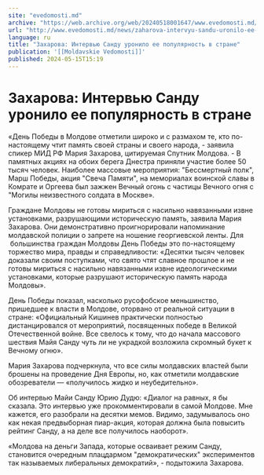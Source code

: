 ```yaml
---
site: "evedomosti.md"
archive: "https://web.archive.org/web/20240518001647/www.evedomosti.md/news/zaharova-intervyu-sandu-uronilo-ee-populyarnost-v-strane"
url: "http://www.evedomosti.md/news/zaharova-intervyu-sandu-uronilo-ee-populyarnost-v-strane"
language: ru
title: "Захарова: Интервью Санду уронило ее популярность в стране"
publication: '[[Moldavskie Vedomosti]]'
published: 2024-05-15T15:19
---
```


# Захарова: Интервью Санду уронило ее популярность в стране

«День Победы в Молдове отметили широко и с размахом те, кто по-настоящему чтит память своей страны и своего народа, - заявила спикер МИД РФ Мария Захарова, цитируемая Спутник Молдова. - В памятных акциях на обоих берега Днестра приняли участие более 50 тысяч человек. Наиболее массовые мероприятия: "Бессмертный полк", Марш Победы, акция "Свеча Памяти", на мемориалах воинской славы в Комрате и Оргеева был зажжен Вечный огонь с частицы Вечного огня с "Могилы неизвестного солдата в Москве».

Граждане Молдовы не готовы мириться с насильно навязанными извне установками, разрушающими историческую память, заявила Мария Захарова. Они демонстративно проигнорировали напоминание молдавской полиции о запрете на ношение георгиевской ленты. Для  большинства граждан Молдовы День Победы это по-настоящему торжество мира, правды и справедливости: «Десятки тысяч человек доказали своим поступками, что свято чтят славное прошлое и не готовы мириться с насильно навязанными извне идеологическими установками, которые разрушают историческую память народа Молдовы».

День Победы показал, насколько русофобское меньшинство, пришедшее к власти в Молдове, оторвано от реальной ситуации в стране: «Официальный Кишинев практически полностью дистанцировался от мероприятий, посвященных победе в Великой Отечественной войне. Все свелось к тому, что до начала массового шествия Майя Санду чуть ли не украдкой возложила скромный букет к Вечному огню».

Мария Захарова подчеркнула, что все силы молдавских властей были брошены на проведение Дня Европы, но, как отметили молдавские обозреватели — «получилось жидко и неубедительно».

Об интервью Майи Санду Юрию Дудю: «Диалог на равных, я бы сказала. Это интервью уже прокомментировали в самой Молдове. Мне кажется, его разобрали на десятки мемов. Видимо, задумывалось оно как некая предвыборная пиар-акция, которая должна была повысить рейтинг Санду, а на деле все получилось наоборот».

«Молдова на деньги Запада, которые осваивает режим Санду, становится очередным плацдармом "демократических" экспериментов так называемых либеральных демократий», - подытожила Захарова.